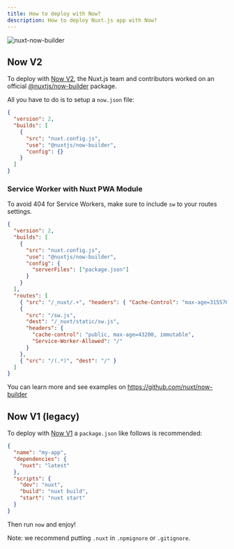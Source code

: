```yaml
---
title: How to deploy with Now?
description: How to deploy Nuxt.js app with Now?
---
```


![nuxt-now-builder](https://user-images.githubusercontent.com/904724/61308402-7a752d00-a7f0-11e9-9502-23731ccd00fd.png)

## Now V2

To deploy with [Now V2](https://zeit.co/now), the Nuxt.js team and contributors worked on an official [@nuxtjs/now-builder](https://github.com/nuxt/now-builder) package.

All you have to do is to setup a `now.json` file:

```json
{
  "version": 2,
  "builds": [
    {
      "src": "nuxt.config.js",
      "use": "@nuxtjs/now-builder",
      "config": {}
    }
  ]
}
```


### Service Worker with Nuxt PWA Module

To avoid 404 for Service Workers, make sure to include `sw` to your routes settings.

```json
{
  "version": 2,
  "builds": [
    {
      "src": "nuxt.config.js",
      "use": "@nuxtjs/now-builder",
      "config": {
        "serverFiles": ["package.json"]
      }
    }
  ],
  "routes": [
    { "src": "/_nuxt/.+", "headers": { "Cache-Control": "max-age=31557600" } },
    {
      "src": "/sw.js",
      "dest": "/_nuxt/static/sw.js",
      "headers": {
        "cache-control": "public, max-age=43200, immutable",
        "Service-Worker-Allowed": "/"
      }
    },
    { "src": "/(.*)", "dest": "/" }
  ]
}
```

You can learn more and see examples on https://github.com/nuxt/now-builder


## Now V1 (legacy)

To deploy with [Now V1](https://zeit.co/now) a `package.json` like follows is recommended:

```json
{
  "name": "my-app",
  "dependencies": {
    "nuxt": "latest"
  },
  "scripts": {
    "dev": "nuxt",
    "build": "nuxt build",
    "start": "nuxt start"
  }
}
```

Then run `now` and enjoy!

Note: we recommend putting `.nuxt` in `.npmignore` or `.gitignore`.
